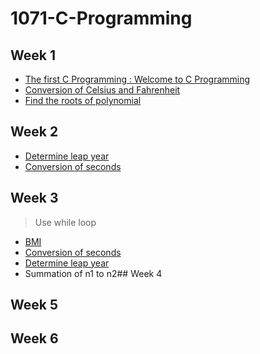 # 1071-C-Programming

## Week 1

- [The first C Programming : Welcome to C Programming](https://github.com/407410116/1071-C-Programming/blob/master/w01/welcome.cpp)
- [Conversion of Celsius and Fahrenheit](https://github.com/407410116/1071-C-Programming/blob/master/w01/tempconvert.cpp)
- [Find the roots of polynomial](https://github.com/407410116/1071-C-Programming/blob/master/w01/roots.cpp)

## Week 2

- [Determine leap year](https://github.com/407410116/1071-C-Programming/blob/master/w02/leap%20year.cpp)
- [Conversion of seconds](https://github.com/407410116/1071-C-Programming/blob/master/w02/seconds.cpp)

## Week 3

>Use while loop
- [BMI](https://github.com/407410116/1071-C-Programming/blob/master/w03/BMI%20using%20while.cpp)
- [Conversion of seconds](https://github.com/407410116/1071-C-Programming/blob/master/w03/Convert%20seconds%20using%20while%20loop.cpp)
- [Determine leap year](https://github.com/407410116/1071-C-Programming/blob/master/w03/Leap%20year%20using%20while%20loop.cpp)
- Summation of n1 to n2## Week 4
## Week 5
## Week 6

  

<!--stackedit_data:
eyJoaXN0b3J5IjpbLTg0MDA3ODE3NSw3MzMzMDQ5MDMsMTczMz
Q0NTY3NywtODI0MDE5MTI3XX0=
-->